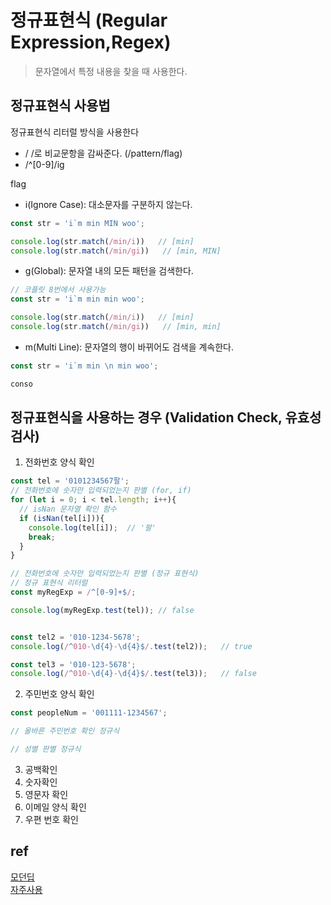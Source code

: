 # 정규표현식 (Regular Expression,Regex)
> 문자열에서 특정 내용을 찾을 때 사용한다.

## 정규표현식 사용법   
정규표현식 리터럴 방식을 사용한다
- / /로 비교문항을 감싸준다. (/pattern/flag)
- /^[0-9]/ig

flag
- i(Ignore Case): 대소문자를 구분하지 않는다.

```js
const str = 'i`m min MIN woo';

console.log(str.match(/min/i))   // [min]
console.log(str.match(/min/gi))   // [min, MIN]
```
- g(Global): 문자열 내의 모든 패턴을 검색한다.

```js
// 코플릿 8번에서 사용가능
const str = 'i`m min min woo';

console.log(str.match(/min/i))   // [min]
console.log(str.match(/min/gi))   // [min, min]
```
- m(Multi Line): 문자열의 행이 바뀌어도 검색을 계속한다.

```js
const str = 'i`m min \n min woo';

conso
```

   
## 정규표현식을 사용하는 경우 (Validation Check, 유효성검사)
1. 전화번호 양식 확인

```js
const tel = '0101234567팔';
// 전화번호에 숫자만 입력되었는지 판별 (for, if)
for (let i = 0; i < tel.length; i++){
  // isNan 문자열 확인 함수
  if (isNan(tel[i])){
    console.log(tel[i]);  // '팔'
    break;
  }
}

// 전화번호에 숫자만 입력되었는지 판별 (정규 표현식)
// 정규 표현식 리터럴
const myRegExp = /^[0-9]+$/;

console.log(myRegExp.test(tel)); // false


const tel2 = '010-1234-5678';
console.log(/^010-\d{4}-\d{4}$/.test(tel2));   // true

const tel3 = '010-123-5678';
console.log(/^010-\d{4}-\d{4}$/.test(tel3));   // false

```

2. 주민번호 양식 확인

```js
const peopleNum = '001111-1234567';

// 올바른 주민번호 확인 정규식

// 성별 판별 정규식
```
3. 공백확인
4. 숫자확인
5. 영문자 확인
6. 이메일 양식 확인
7. 우편 번호 확인


## ref
[모던딥](https://poiemaweb.com/js-regexp)   
[자주사용](https://7942yongdae.tistory.com/166)

